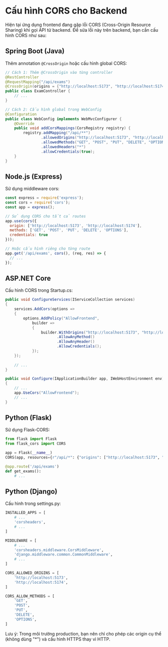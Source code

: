 # Cấu hình CORS cho Backend

Hiện tại ứng dụng frontend đang gặp lỗi CORS (Cross-Origin Resource Sharing) khi gọi API từ backend. Để sửa lỗi này trên backend, bạn cần cấu hình CORS như sau:

## Spring Boot (Java)

Thêm annotation `@CrossOrigin` hoặc cấu hình global CORS:

```java
// Cách 1: Thêm @CrossOrigin vào từng controller
@RestController
@RequestMapping("/api/exams")
@CrossOrigin(origins = {"http://localhost:5173", "http://localhost:5174"})
public class ExamController {
    // ...
}

// Cách 2: Cấu hình global trong WebConfig
@Configuration
public class WebConfig implements WebMvcConfigurer {
    @Override
    public void addCorsMappings(CorsRegistry registry) {
        registry.addMapping("/api/**")
                .allowedOrigins("http://localhost:5173", "http://localhost:5174")
                .allowedMethods("GET", "POST", "PUT", "DELETE", "OPTIONS")
                .allowedHeaders("*")
                .allowCredentials(true);
    }
}
```

## Node.js (Express)

Sử dụng middleware cors:

```javascript
const express = require('express');
const cors = require('cors');
const app = express();

// Sử dụng CORS cho tất cả routes
app.use(cors({
  origin: ['http://localhost:5173', 'http://localhost:5174'],
  methods: ['GET', 'POST', 'PUT', 'DELETE', 'OPTIONS'],
  credentials: true
}));

// Hoặc cấu hình riêng cho từng route
app.get('/api/exams', cors(), (req, res) => {
  // ...
});
```

## ASP.NET Core

Cấu hình CORS trong Startup.cs:

```csharp
public void ConfigureServices(IServiceCollection services)
{
    services.AddCors(options =>
    {
        options.AddPolicy("AllowFrontend",
            builder =>
            {
                builder.WithOrigins("http://localhost:5173", "http://localhost:5174")
                       .AllowAnyMethod()
                       .AllowAnyHeader()
                       .AllowCredentials();
            });
    });
    
    // ...
}

public void Configure(IApplicationBuilder app, IWebHostEnvironment env)
{
    // ...
    app.UseCors("AllowFrontend");
    // ...
}
```

## Python (Flask)

Sử dụng Flask-CORS:

```python
from flask import Flask
from flask_cors import CORS

app = Flask(__name__)
CORS(app, resources={r"/api/*": {"origins": ["http://localhost:5173", "http://localhost:5174"]}})

@app.route('/api/exams')
def get_exams():
    # ...
```

## Python (Django)

Cấu hình trong settings.py:

```python
INSTALLED_APPS = [
    # ...
    'corsheaders',
    # ...
]

MIDDLEWARE = [
    # ...
    'corsheaders.middleware.CorsMiddleware',
    'django.middleware.common.CommonMiddleware',
    # ...
]

CORS_ALLOWED_ORIGINS = [
    'http://localhost:5173',
    'http://localhost:5174',
]

CORS_ALLOW_METHODS = [
    'GET',
    'POST',
    'PUT',
    'DELETE',
    'OPTIONS',
]
```

Lưu ý: Trong môi trường production, bạn nên chỉ cho phép các origin cụ thể (không dùng "*") và cấu hình HTTPS thay vì HTTP.

